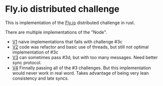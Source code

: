 # Fly.io distributed challenge
This is implementation of the [Fly.io](https://fly.io/dist-sys) distributed challenge in rust.

There are multiple implementations of the "Node".
- [V1](https://github.com/wexder/gossip-rs/tree/v1) naive implementations that fails with challenge #3c
- [V2](https://github.com/wexder/gossip-rs/tree/v2) code was refactor and basic use of threads, but still not optimal implementation of #3c
- [V3](https://github.com/wexder/gossip-rs/tree/v3) can sometimes pass #3d, but with too many messages. Need better sync protocol.
- [V4](https://github.com/wexder/gossip-rs/tree/v4) Finnally passing all of the #3 challenges. But this implementation would never work in real word.
    Takes advantage of being very lean consistency and late syncs.
